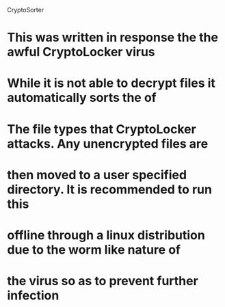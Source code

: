 CryptoSorter 
#   This was written in response the the awful CryptoLocker virus
#   While it is not able to decrypt files it automatically sorts the of
#   The file types that CryptoLocker attacks. Any unencrypted files are
#   then moved to a user specified directory. It is recommended to run this
#   offline through a linux distribution due to the worm like nature of 
#   the virus so as to prevent further infection
